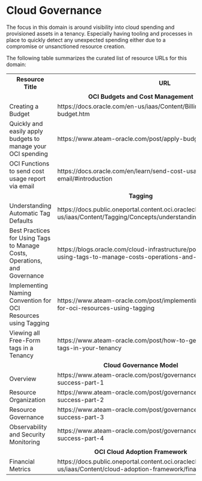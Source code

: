 # Cloud Governance

The focus in this domain is around visibility into cloud spending and provisioned assets in a tenancy. Especially having tooling and processes in place to quickly detect any unexpected spending either due to a compromise or unsanctioned resource creation. 

The following table summarizes the curated list of resource URLs for this domain:
<table>
  <tr>
    <th>Resource Title</th>
    <th>URL</th>
  </tr>
  <tr>
    <td colspan="2" align="center"><strong>OCI Budgets and Cost Management</strong></td>
  </tr>
  <tr>
    <td>Creating a Budget</td>
    <td>https://docs.oracle.com/en-us/iaas/Content/Billing/Tasks/create-budget.htm</td>
  </tr>
  <tr>
    <td>Quickly and easily apply budgets to manage your OCI spending</td>
    <td>https://www.ateam-oracle.com/post/apply-budgets-easily</td>
  </tr>
  <tr>
    <td>OCI Functions to send cost usage report via email</td>
    <td>https://docs.oracle.com/en/learn/send-cost-usage-report-via-email/#introduction</td>
  </tr>
  <tr>
    <td colspan="2" align="center"><strong>Tagging</strong></td>
  </tr>
  <tr>
    <td>Understanding Automatic Tag Defaults</td>
    <td>https://docs.public.oneportal.content.oci.oraclecloud.com/en-us/iaas/Content/Tagging/Concepts/understandingautomaticdefaulttags.htm</td>
  </tr>
  <tr>
    <td>Best Practices for Using Tags to Manage Costs, Operations, and Governance</td>
    <td>https://blogs.oracle.com/cloud-infrastructure/post/best-practices-for-using-tags-to-manage-costs-operations-and-governance</td>
  </tr>
  <tr>
    <td>Implementing Naming Convention for OCI Resources using Tagging</td>
    <td> https://www.ateam-oracle.com/post/implementing-naming-convention-for-oci-resources-using-tagging</td>
  </tr>
  <tr>
    <td>Viewing all Free-Form tags in a Tenancy</td>
    <td>https://www.ateam-oracle.com/post/how-to-get-a-list-of-all-freeform-tags-in-your-tenancy</td>
  </tr>

  <tr>
    <td colspan="2" align="center"><strong>Cloud Governance Model</strong></td>
  </tr>
  <tr>
    <td>Overview</td>
    <td>https://www.ateam-oracle.com/post/governance-the-key-ingredient-to-success-part-1</td>
  </tr>
  <tr>
    <td>Resource Organization</td>
    <td> https://www.ateam-oracle.com/post/governance-the-key-ingredient-to-success-part-2</td>
  </tr>
  <tr>
    <td>Resource Governance</td>
    <td> https://www.ateam-oracle.com/post/governance-the-key-ingredient-to-success-part-3</td>
  </tr>
  <tr>
    <td>Observability and Security Monitoring</td>
    <td> https://www.ateam-oracle.com/post/governance-the-key-ingredient-to-success-part-4</td>
  </tr>
  <tr>
    <td colspan="2" align="center"><strong>OCI Cloud Adoption Framework</strong></td>
  </tr>
  <tr>
    <td>Financial Metrics</td>
    <td>https://docs.public.oneportal.content.oci.oraclecloud.com/en-us/iaas/Content/cloud-adoption-framework/financial-metrics.htm</td>
  </tr>
</table>

